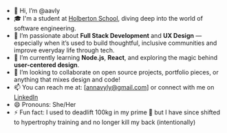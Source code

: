 - 👋 Hi, I’m @aavly  
- 🎓 I'm a student at [Holberton School](https://www.holbertonschool.com/), diving deep into the world of software engineering.  
- 👀 I’m passionate about **Full Stack Development** and **UX Design** — especially when it’s used to build thoughtful, inclusive communities and improve everyday life through tech.  
- 🌱 I’m currently learning **Node.js**, **React**, and exploring the magic behind **user-centered design**.  
- 💞️ I’m looking to collaborate on open source projects, portfolio pieces, or anything that mixes design and code!  
- 📫 You can reach me at: [annavyly@gmail.com] or connect with me on [LinkedIn](www.linkedin.com/in/anna-ly-410800241)  
- 😄 Pronouns: She/Her  
- ⚡ Fun fact: I used to deadlift 100kg in my prime 💪 but I have since shifted to hypertrophy training and no longer kill my back (intentionally)

